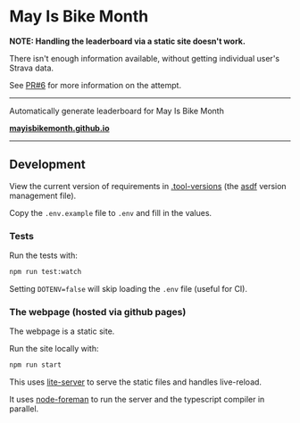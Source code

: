 # May Is Bike Month

**NOTE: Handling the leaderboard via a static site doesn't work.**

There isn't enough information available, without getting individual user's Strava data.

See [PR#6](https://github.com/MayIsBikeMonth/MayIsBikeMonth.github.io/pull/6) for more information on the attempt.

---

Automatically generate leaderboard for May Is Bike Month

**[mayisbikemonth.github.io](https://mayisbikemonth.github.io/)**

---
## Development

View the current version of requirements in [.tool-versions](.tool-versions) (the [asdf](https://asdf-vm.com/) version management file).

Copy the `.env.example` file to `.env` and fill in the values.

<!--

_I don't think including this separately is necessary anymore, since we'll either be testing or running the webpage_

Watch for changes and recompile the typescript with:

```sh
npx tsc --watch
```

-->

### Tests

Run the tests with:

```sh
npm run test:watch
```

Setting `DOTENV=false` will skip loading the `.env` file (useful for CI).

### The webpage (hosted via github pages)

The webpage is a static site.

Run the site locally with:

```sh
npm run start
```

This uses [lite-server](https://github.com/johnpapa/lite-server) to serve the static files and handles live-reload.

It uses [node-foreman](https://github.com/strongloop/node-foreman) to run the server and the typescript compiler in parallel.
